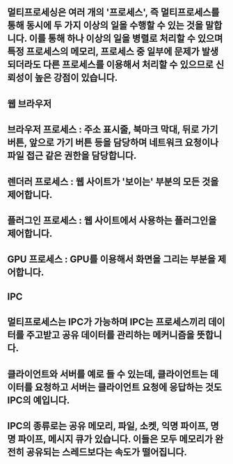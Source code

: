 ## 멀티프로세싱은 여러 개의 '프로세스', 즉 멀티프로세스를 통해 동시에 두 가지 이상의 일을 수행할 수 있는 것을 말합니다. 이를 통해 하나 이상의 일을 병렬로 처리할 수 있으며 특정 프로세스의 메모리, 프로세스 중 일부에 문제가 발생되더라도 다른 프로세스를 이용해서 처리할 수 있으므로 신뢰성이 높은 강점이 있습니다.

## 웹 브라우저
## 브라우저 프로세스 : 주소 표시줄, 북마크 막대, 뒤로 가기 버튼, 앞으로 가기 버튼 등을 담당하며 네트워크 요청이나 파일 접근 같은 권한을 담당합니다.
## 렌더러 프로세스 : 웹 사이트가 '보이는' 부분의 모든 것을 제어합니다.
## 플러그인 프로세스 : 웹 사이트에서 사용하는 플러그인을 제어합니다.
## GPU 프로세스 : GPU를 이용해서 화면을 그리는 부분을 제어합니다.

## IPC
## 멀티프로세스는 IPC가 가능하며 IPC는 프로세스끼리 데이터를 주고받고 공유 데이터를 관리하는 메커니즘을 뜻합니다.
## 클라이언트와 서버를 예로 들 수 있는데, 클라이언트는 데이터를 요청하고 서버는 클라이언트 요청에 응답하는 것도 IPC의 예입니다.
## IPC의 종류로는 공유 메모리, 파일, 소켓, 익명 파이프, 명명 파이프, 메시지 큐가 있습니다. 이들은 모두 메모리가 완전히 공유되는 스레드보다는 속도가 떨어집니다.